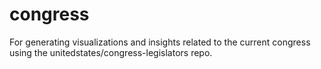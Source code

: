 # congress
For generating visualizations and insights related to the current congress using the unitedstates/congress-legislators repo.
